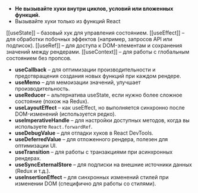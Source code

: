 - **Не вызывайте хуки внутри циклов, условий или вложенных функций.**
- Вызывайте хуки только из функций React

[[useState]] – базовый хук для управления состоянием.
[[useEffect]] – для обработки побочных эффектов (например, запросов API или подписок).
[[useRef]] – для доступа к DOM-элементам и сохранения значений между рендерами.
[[useContext]] – для работы с глобальным состоянием без пропсов.
- **useCallback** – для оптимизации производительности и предотвращения создания новых функций при каждом рендере.
- **useMemo** – для мемоизации значений, улучшает производительность.
- **useReducer** – альтернатива useState, если нужно более сложное состояние (похож на Redux).
- **useLayoutEffect** – как useEffect, но выполняется синхронно после DOM-изменений (используется редко).
- **useImperativeHandle** – для настройки доступных методов, когда вы используете `React.forwardRef`.
- **useDebugValue** – для отладки хуков в React DevTools.
- **useDeferredValue** – для отложенного рендера, полезен для оптимизации UI.
- **useTransition** – для работы с транзакциями при асинхронных рендерах.
- **useSyncExternalStore** – для подписки на внешние источники данных (Redux и т.д.).
- **useInsertionEffect** – для синхронных изменений стилей при изменении DOM (специфично для работы со стилями).
